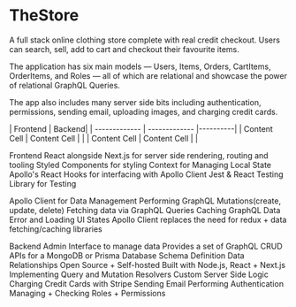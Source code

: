 # TheStore
A full stack online clothing store complete with real credit checkout. Users can search, sell, add to cart and checkout their favourite items.

The application has six main models — Users, Items, Orders, CartItems, OrderItems, and Roles — all of which are relational and showcase the power of relational GraphQL Queries.

The app also includes many server side bits including authentication, permissions, sending email, uploading images, and charging credit cards.


|     Frontend                    |   Backend|
| ------------- | -------------   |----------|
| Content Cell  | Content Cell    |          |
| Content Cell  | Content Cell    |          |

Frontend
  React alongside 
  Next.js for server side rendering, routing and tooling
  Styled Components for styling
  Context for Managing Local State
  Apollo's React Hooks for interfacing with Apollo Client
  Jest & React Testing Library for Testing

  Apollo Client for Data Management
  Performing GraphQL Mutations(create, update, delete)
  Fetching data via GraphQL Queries
  Caching GraphQL Data
  Error and Loading UI States
  Apollo Client replaces the need for redux + data fetching/caching libraries


Backend
  Admin Interface to manage data
  Provides a set of GraphQL CRUD APIs for a MongoDB or Prisma Database
  Schema Definition
  Data Relationships
  Open Source + Self-hosted
  Built with Node.js, React + Next.js
  Implementing Query and Mutation Resolvers
  Custom Server Side Logic
  Charging Credit Cards with Stripe
  Sending Email
  Performing Authentication
  Managing + Checking Roles + Permissions
